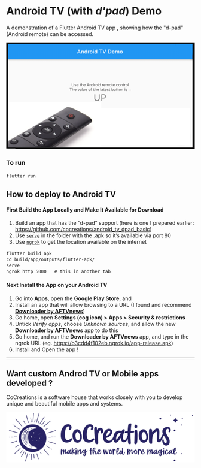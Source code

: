 # Android TV (with *d'pad*) Demo

A demonstration of a Flutter Android TV app , showing how the "d-pad" (Android remote) can be accessed.

![](ss.png)

### To run

```
flutter run
```

## How to deploy to Android TV


#### First Build the App Locally and Make It Available for Download

1. Build an app that has the “d-pad” support (here is one I prepared earlier: https://github.com/cocreations/android_tv_dpad_basic)
2. Use [`serve`](https://www.npmjs.com/package/serve) in the folder with the .apk so it’s available via port 80
3. Use [`ngrok`](https://ngrok.com/) to get the location available on the internet

```
flutter build apk  
cd build/app/outputs/flutter-apk/
serve
ngrok http 5000   # this in another tab
```

#### Next Install the App on your Android TV

1. Go into **Apps**, open the **Google Play Store**, and
2. Install an app that will allow browsing to a URL
(I found and recommend [**Downloader by AFTVnews**](https://play.google.com/store/apps/details?id=com.esaba.downloader))
3. Go home, open **Settings (cog icon) > Apps > Security & restrictions**
4. Untick *Verify apps*, choose *Unknown sources*, and allow the new **Downloader by AFTVnews** app to do this
5. Go home, and run the **Downloader by AFTVnews** app,
and type in the ngrok URL
(eg. https://b3cdd4f102eb.ngrok.io/app-release.apk)
6. Install and Open the app !


-----

## Want custom Androd TV or Mobile apps developed ?

CoCreations is a software house that works closely with you to develop unique and beautiful mobile apps and systems.

[![](cc1.jpg)](https://cocreations.com.au/)
